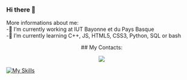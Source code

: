 ### Hi there 👋

<!--
**MaxMontouro/MaxMontouro** is a ✨ _special_ ✨ repository because its `README.md` (this file) appears on your GitHub profile.

Here are some ideas to get you started:

- 🔭 I’m currently working at IUT Bayonne et du Pays Basque
- 🌱 I’m currently learning C++, JS, HTML5, CSS3, Python, SQL or bash
- 👯 I’m looking to collaborate on ...
- 🤔 I’m looking for help with ...
- 💬 Ask me about ...
- 📫 How to reach me: ...
- 😄 Pronouns: ...
- ⚡ Fun fact: ...
-->
More informations about me:  
-🔭 I’m currently working at IUT Bayonne et du Pays Basque  
-🌱 I’m currently learning C++, JS, HTML5, CSS3, Python, SQL or bash  

<p align="center">
  ## My Contacts:  
  </a>
</p>
<p align="center">
  <a href="https://skillicons.dev">
    <img src="https://skillicons.dev/icons?i=discord,linkedin,instagram" />
  </a>
</p>


[![My Skills](https://skillicons.dev/icons?i=js,html,css,github,git,java,cpp,linux,c,mysql,py,qt,vscode,php,powershell,idea&theme=dark)](https://skillicons.dev)

